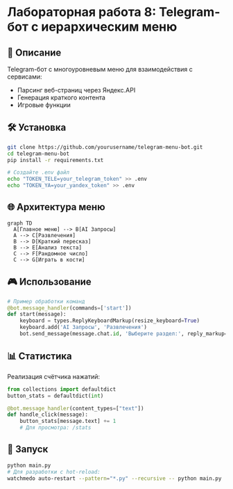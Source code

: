 # Лабораторная работа 8: Telegram-бот с иерархическим меню


## 📝 Описание
Telegram-бот с многоуровневым меню для взаимодействия с сервисами:
- Парсинг веб-страниц через Яндекс.API
- Генерация краткого контента
- Игровые функции

## 🛠️ Установка
```bash
git clone https://github.com/yourusername/telegram-menu-bot.git
cd telegram-menu-bot
pip install -r requirements.txt

# Создайте .env файл
echo "TOKEN_TELE=your_telegram_token" >> .env
echo "TOKEN_YA=your_yandex_token" >> .env
```

## 🌐 Архитектура меню
```mermaid
graph TD
  A[Главное меню] --> B[AI Запросы]
  A --> C[Развлечения]
  B --> D[Краткий пересказ]
  B --> E[Анализ текста]
  C --> F[Рандомное число]
  C --> G[Играть в кости]
```

## 🎮 Использование
```python
# Пример обработки команд
@bot.message_handler(commands=['start'])
def start(message):
    keyboard = types.ReplyKeyboardMarkup(resize_keyboard=True)
    keyboard.add('AI Запросы', 'Развлечения')
    bot.send_message(message.chat.id, 'Выберите раздел:', reply_markup=keyboard)
```

## 📊 Статистика
Реализация счётчика нажатий:
```python
from collections import defaultdict
button_stats = defaultdict(int)

@bot.message_handler(content_types=["text"])
def handle_click(message):
    button_stats[message.text] += 1
    # Для просмотра: /stats
```

## 🔄 Запуск
```bash
python main.py
# Для разработки с hot-reload:
watchmedo auto-restart --pattern="*.py" --recursive -- python main.py
```
